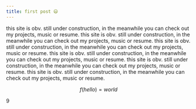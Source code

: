```yaml
---
title: first post 😃
---
```


this site is obv. still under construction, in the meanwhile you can check out my projects, music or resume. this site is obv. still under construction, in the meanwhile you can check out my projects, music or resume. this site is obv. still under construction, in the meanwhile you can check out my projects, music or resume. this site is obv. still under construction, in the meanwhile you can check out my projects, music or resume. this site is obv. still under construction, in the meanwhile you can check out my projects, music or resume. this site is obv. still under construction, in the meanwhile you can check out my projects, music or resume.

$$
f(hello) = world
$$

<!-- \\[ x = {-b \pm \sqrt{b^2-4ac} \over 2a} \\] -->9